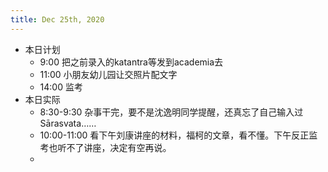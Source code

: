 ```yaml
---
title: Dec 25th, 2020
---
```


- 本日计划
    - 9:00 把之前录入的katantra等发到academia去
    - 11:00 小朋友幼儿园让交照片配文字
    - 14:00 监考
- 本日实际
    - 8:30-9:30 杂事干完，要不是沈逸明同学提醒，还真忘了自己输入过Sārasvata……
    - 10:00-11:00 看下午刘康讲座的材料，福柯的文章，看不懂。下午反正监考也听不了讲座，决定有空再说。
    -
